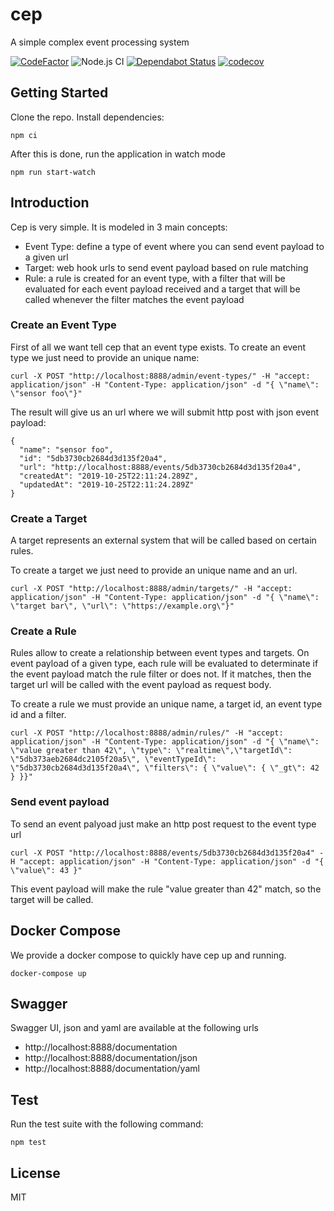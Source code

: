 # cep
A simple complex event processing system

[![CodeFactor](https://www.codefactor.io/repository/github/3beca/cep/badge)](https://www.codefactor.io/repository/github/3beca/cep)
![Node.js CI](https://github.com/3beca/cep/workflows/Node.js%20CI/badge.svg?branch=master)
[![Dependabot Status](https://api.dependabot.com/badges/status?host=github&repo=3beca/cep)](https://dependabot.com)
[![codecov](https://codecov.io/gh/3beca/cep/branch/master/graph/badge.svg)](https://codecov.io/gh/3beca/cep)

## Getting Started

Clone the repo. Install dependencies:

```
npm ci 
```

After this is done, run the application in watch mode

```
npm run start-watch
```

## Introduction

Cep is very simple. It is modeled in 3 main concepts:
* Event Type: define a type of event where you can send event payload to a given url
* Target: web hook urls to send event payload based on rule matching
* Rule: a rule is created for an event type, with a filter that will be evaluated for each event payload received and a target that will be called whenever the filter matches the event payload

### Create an Event Type

First of all we want tell cep that an event type exists. To create an event type we just need to provide an unique name:

```
curl -X POST "http://localhost:8888/admin/event-types/" -H "accept: application/json" -H "Content-Type: application/json" -d "{ \"name\": \"sensor foo\"}"
```
The result will give us an url where we will submit http post with json event payload:
```
{
  "name": "sensor foo",
  "id": "5db3730cb2684d3d135f20a4",
  "url": "http://localhost:8888/events/5db3730cb2684d3d135f20a4",
  "createdAt": "2019-10-25T22:11:24.289Z",
  "updatedAt": "2019-10-25T22:11:24.289Z"
}
```

### Create a Target

A target represents an external system that will be called based on certain rules.

To create a target we just need to provide an unique name and an url.

```
curl -X POST "http://localhost:8888/admin/targets/" -H "accept: application/json" -H "Content-Type: application/json" -d "{ \"name\": \"target bar\", \"url\": \"https://example.org\"}"
```

### Create a Rule

Rules allow to create a relationship between event types and targets. On event payload of a given type, each rule will be evaluated to determinate if the event payload match the rule filter or does not. If it matches, then the target url will be called with the event payload as request body.

To create a rule we must provide an unique name, a target id, an event type id and a filter.

```
curl -X POST "http://localhost:8888/admin/rules/" -H "accept: application/json" -H "Content-Type: application/json" -d "{ \"name\": \"value greater than 42\", \"type\": \"realtime\",\"targetId\": \"5db373aeb2684dc2105f20a5\", \"eventTypeId\": \"5db3730cb2684d3d135f20a4\", \"filters\": { \"value\": { \"_gt\": 42 } }}"
```

### Send event payload

To send an event palyoad just make an http post request to the event type url

```
curl -X POST "http://localhost:8888/events/5db3730cb2684d3d135f20a4" -H "accept: application/json" -H "Content-Type: application/json" -d "{ \"value\": 43 }"
```

This event payload will make the rule "value greater than 42" match, so the target will be called.

## Docker Compose

We provide a docker compose to quickly have cep up and running.

```
docker-compose up
```

## Swagger

Swagger UI, json and yaml are available at the following urls

- http://localhost:8888/documentation
- http://localhost:8888/documentation/json
- http://localhost:8888/documentation/yaml

## Test

Run the test suite with the following command:

```
npm test
```

## License

MIT
